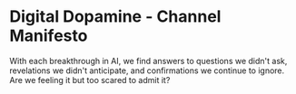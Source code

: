 # Digital Dopamine - Channel Manifesto

With each breakthrough in AI, we find answers to questions we didn't ask, revelations we didn't anticipate, and confirmations we continue to ignore. Are we feeling it but too scared to admit it?